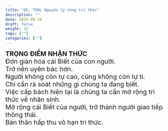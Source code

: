 ```yaml
---
title: "05. TVHL Nguyên lý vòng tri thức"
description: ""
date: 2025-09-24
draft: false
weight: 32
tags: [""]
categories: [""]
---
```


<!-- # 1. TVHL Nhận thức về nhân quả -->

<div style="font-size:20px;">
  <span style="font-weight: bold;">TRỌNG ĐIỂM NHẬN THỨC</span>

  <br>
  Đơn giản hóa cái Biết của con người.<br>
  Trở nên uyên bác hơn.<br>
  Người không còn tự cao, cũng không còn tự ti.<br>
  Chỉ cần rà soát những gì chúng ta đang biết.<br>
  Việc cấp bách hiện tại là chúng ta cần mở rộng tri thức về nhân sinh.<br>
  Mở rộng cái Biết của người, trở thành người giao tiếp thông thái.<br>
  Bản thân hấp thu vô hạn tri thức.<br>
</div>
